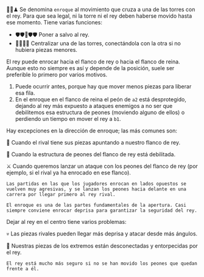 👑🔁♟ Se denomina `enroque` al movimiento que cruza a una de las torres con el rey. Para que sea legal, ni la torre ni el rey deben haberse movido hasta ese momento. Tiene varias funciones:

- 🛡🛡👑🛡🛡 Poner a salvo al rey.
- 🗼✨✨🗼 Centralizar una de las torres, conectándola con la otra si no hubiera piezas menores.

El rey puede enrocar hacia el flanco de rey o hacia el flanco de reina. Aunque esto no siempre es así y depende de la posición, suele ser preferible lo primero por varios motivos.

1. Puede ocurrir antes, porque hay que mover menos piezas para liberar esa fila.
2. En el enroque en el flanco de reina el peón de `a2` está desprotegido, dejando al rey más expuesto a ataques enemigos a no ser que debilitemos esa estructura de peones (moviendo alguno de ellos) o perdiendo un tiempo en mover el rey a `b1`.

Hay excepciones en la dirección de enroque; las más comunes son: 

🔫 Cuando el rival tiene sus piezas apuntando a nuestro flanco de rey.

🤕 Cuando la estructura de peones del flanco de rey está debilitada.

⚔ Cuando queremos lanzar un ataque con los peones del flanco de rey (por ejemplo, si el rival ya ha enrocado en ese flanco).

```
Las partidas en las que los jugadores enrocan en lados opuestos se vuelven muy agresivas, y se lanzan los peones hacia delante en una carrera por llegar primero al rey rival.
```

```
El enroque es una de las partes fundamentales de la apertura. Casi siempre conviene enrocar deprisa para garantizar la seguridad del rey.
```

Dejar al rey en el centro tiene varios problemas:

💀 Las piezas rivales pueden llegar más deprisa y atacar desde más ángulos.

🐌 Nuestras piezas de los extremos están desconectadas y entorpecidas por el rey.

```
El rey está mucho más seguro si no se han movido los peones que quedan frente a él. 
```


